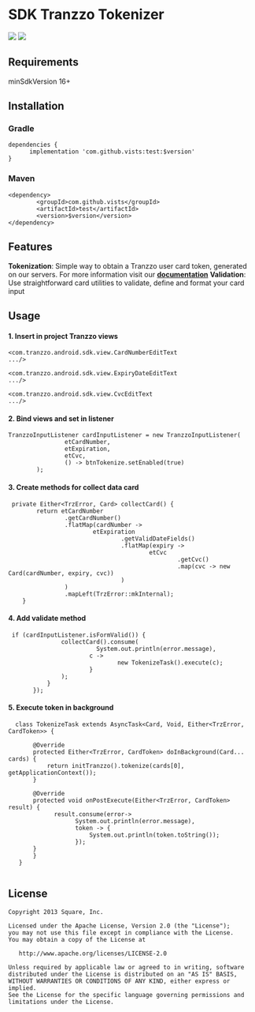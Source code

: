 # SDK  Tranzzo Tokenizer
![](https://img.shields.io/badge/platform-android-brightgreen)
[![](https://jitpack.io/v/vists/test.svg)](https://jitpack.io/#vists/test)

## Requirements
minSdkVersion 16+

## Installation
### Gradle
```
dependencies {
      implementation 'com.github.vists:test:$version'
}
  ```
### Maven
```
<dependency>
	    <groupId>com.github.vists</groupId>
	    <artifactId>test</artifactId>
	    <version>$version</version>
</dependency>
  ```
## Features

**Tokenization**: Simple way to obtain a Tranzzo user card token, generated on our servers.
    For more information visit our [**documentation**](https://cdn.tranzzo.com/tranzzo-api/index.html)
**Validation**: Use straightforward card utilities to validate, define and format your card input

## Usage

#### 1. Insert in project Tranzzo views
```
<com.tranzzo.android.sdk.view.CardNumberEditText
.../>

<com.tranzzo.android.sdk.view.ExpiryDateEditText
.../>

<com.tranzzo.android.sdk.view.CvcEditText
.../>
```
#### 2. Bind views and set in listener
```
TranzzoInputListener cardInputListener = new TranzzoInputListener(
                etCardNumber,
                etExpiration,
                etCvc,
                () -> btnTokenize.setEnabled(true)
        );
```
#### 3. Create methods for collect data card
```
 private Either<TrzError, Card> collectCard() {
        return etCardNumber
                .getCardNumber()
                .flatMap(cardNumber ->
                        etExpiration
                                .getValidDateFields()
                                .flatMap(expiry ->
                                        etCvc
                                                .getCvc()
                                                .map(cvc -> new Card(cardNumber, expiry, cvc))
                                )
                )
                .mapLeft(TrzError::mkInternal);
    }
```
    
 #### 4. Add validate method
 
 ```
  if (cardInputListener.isFormValid()) {
                collectCard().consume(
                          System.out.println(error.message),
                        c ->                
                                new TokenizeTask().execute(c);
                        }
                );
            }
        });
 ```
#### 5. Execute token in background 
 ```
   class TokenizeTask extends AsyncTask<Card, Void, Either<TrzError, CardToken>> {
        
        @Override
        protected Either<TrzError, CardToken> doInBackground(Card... cards) {
            return initTranzzo().tokenize(cards[0], getApplicationContext());
        }
        
        @Override
        protected void onPostExecute(Either<TrzError, CardToken> result) {
              result.consume(error->
                    System.out.println(error.message),
                    token -> {
                        System.out.println(token.toString());                     
                    });
        }
        }
    }
    
 ```
 
## License

    Copyright 2013 Square, Inc.

    Licensed under the Apache License, Version 2.0 (the "License");
    you may not use this file except in compliance with the License.
    You may obtain a copy of the License at

       http://www.apache.org/licenses/LICENSE-2.0

    Unless required by applicable law or agreed to in writing, software
    distributed under the License is distributed on an "AS IS" BASIS,
    WITHOUT WARRANTIES OR CONDITIONS OF ANY KIND, either express or implied.
    See the License for the specific language governing permissions and
    limitations under the License.
 

